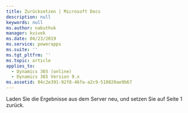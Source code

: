 ```yaml
---
title: Zurücksetzen | Microsoft Docs
description: null
keywords: null
ms.author: nabuthuk
manager: kvivek
ms.date: 04/23/2019
ms.service: powerapps
ms.suite: ''
ms.tgt_pltfrm: ''
ms.topic: article
applies_to:
  - Dynamics 365 (online)
  - Dynamics 365 Version 9.x
ms.assetid: 04c2e391-92f8-46fa-a2c9-510820ae9b67
---
```

 Laden Sie die Ergebnisse aus dem Server neu, und setzen Sie auf Seite 1 zurück.

